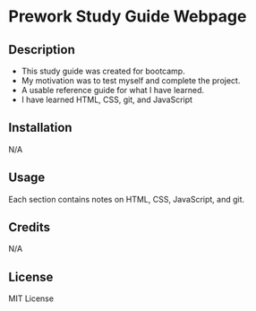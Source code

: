 # Prework Study Guide Webpage

## Description


- This study guide was created for bootcamp. 
- My motivation was to test myself and complete the project.
- A usable reference guide for what I have learned.
- I have learned HTML, CSS, git, and JavaScript


## Installation

N/A

## Usage

Each section contains notes on HTML, CSS, JavaScript, and git.

## Credits

N/A

## License

MIT License


